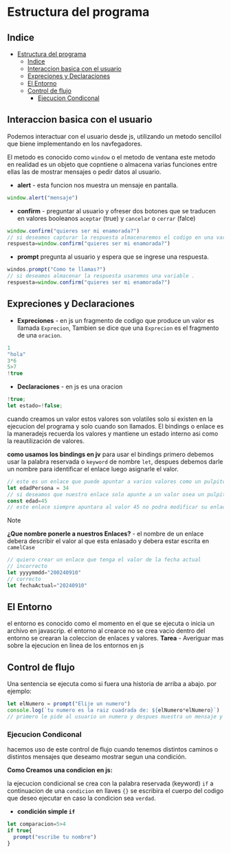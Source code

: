 # Estructura del programa
## Indice
- [Estructura del programa](#estructura-del-programa)
  - [Indice](#indice)
  - [Interaccion basica con el usuario](#interaccion-basica-con-el-usuario)
  - [Expreciones y Declaraciones](#expreciones-y-declaraciones)
  - [El Entorno](#el-entorno)
  - [Control de flujo](#control-de-flujo)
    - [Ejecucion Condiconal](#ejecucion-condiconal)

## Interaccion basica con el usuario
Podemos interactuar con  el usuario desde js, utilizando un metodo sencillol que biene implementando en los navfegadores.

El metodo es conocido como `window` o el metodo de ventana este metodo en realidad es un objeto que copntiene o almacena varias funciones entre ellas las de mostrar mensajes o pedir datos al usuario.
- **alert** - esta funcion nos muestra un mensaje en pantalla.
```js
window.alert("mensaje")
```
- **confirm** - preguntar al usuario y ofreser dos botones que se traducen en valores booleanos `aceptar` (true) y `cancelar` o `cerrar` (falce)
```js
window.confirm("quieres ser mi enamorada?")
// si deseamos capturar la respuesta almacenaremos el codigo en una variable.
respuesta=window.confirm("quieres ser mi enamorada?")
```
- **prompt** pregunta al usuario y espera que se ingrese una respuesta.
```js
windos.prompt("Como te llamas?")
// si deseamos almacenar la respuesta usaremos una variable .
respuesta=window.confirm("quieres ser mi enamorada?")
```
 ## Expreciones y Declaraciones
 - **Expreciones** - en js un fragmento de codigo que produce un valor es llamada `Exprecion`, Tambien se dice que una `Exprecion` es el fragmento de una `oracion`.
```js
1
"hola"
3*6
5>7
!true
```
- **Declaraciones** - en js es una oracion
```js
!true;
let estado=!false;
```
cuando creamos un valor estos valores son volatiles solo si existen en la ejecucion del programa y solo cuando son llamados.
El bindings o enlace es la maneradejs recuerda los valores y mantiene un estado interno asi como la reautilización de valores.

**como usamos los bindings en jv**
para usar el bindings primero debemos usar la palabra reservada o `keyword` de nombre `let`, despues debemos darle un nombre para identificar el enlace luego asignarle el valor.
```js
// este es un enlace que puede apuntar a varios valores como un pulpito con muchos brazos .
let edadPersona = 34
// si deseamos que nuestro enlace solo apunte a un valor osea un pulpito con un bracito entonces para crear este enlace debemos hacer uso del keywor const
const edad=45
// este enlace siempre apuntara al valor 45 no podra modificar su enlace a otro valor
```

>[!NOTE]
> **¿Que nombre ponerle a nuestros Enlaces?** - el nombre de un enlace debera describir el valor al que esta enlasado y debera estar escrita en `camelCase`

```js
// quiero crear un enlace que tenga el valor de la fecha actual
// incorrecto
let yyyymmdd="200240910"
// correcto
let fechaActual="20240910"
```
## El Entorno
el entorno es conocido como el momento en el que se ejecuta o inicia un archivo en javascrip.
el entorno al crearce no se crea vacio dentro del entorno se crearan la coleccion de enlaces y valores.
**Tarea** - Averiguar mas sobre la ejecucion en linea de los entornos en js

## Control de flujo
Una sentencia se ejecuta como si fuera una historia de arriba a abajo.
por ejemplo:
```js
let elNumero = prompt("Elije un numero")
console.log(`tu numero es la raiz cuadrada de: ${elNumero*elNumero}`)
// primero le pide al usuario un numero y despues muestra un mensaje y el cuadrado de ese numero
```

### Ejecucion Condiconal
hacemos uso de este control de flujo cuando tenemos distintos caminos o distintos mensajes que deseamo mostrar segun una condición.

**Como Creamos una condicion en js:**

la ejecucion condicional se crea con la palabra reservada (keyword) `if` a continuacion de una `condicion` en llaves `{}` se escribira el cuerpo del codigo que deseo ejecutar en caso la condicion sea `verdad`.

- **condición simple `if`**

```js
let comparacion=5>4
if true{
  prompt("escribe tu nombre")
}
```